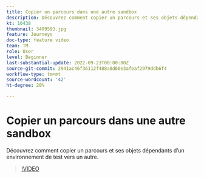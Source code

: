 ```yaml
---
title: Copier un parcours dans une autre sandbox
description: Découvrez comment copier un parcours et ses objets dépendants d’un environnement de test vers un autre.
kt: 10438
thumbnail: 3409593.jpg
feature: Journeys
doc-type: feature video
team: TM
role: User
level: Beginner
last-substantial-update: 2022-09-23T00:00:00Z
source-git-commit: 2941ac46f36112f488a0d60e3afeaf2979ddb6f4
workflow-type: tm+mt
source-wordcount: '42'
ht-degree: 28%

---
```



# Copier un parcours dans une autre sandbox

Découvrez comment copier un parcours et ses objets dépendants d’un environnement de test vers un autre.

>[!VIDEO](https://video.tv.adobe.com/v/3409593?quality=12)
